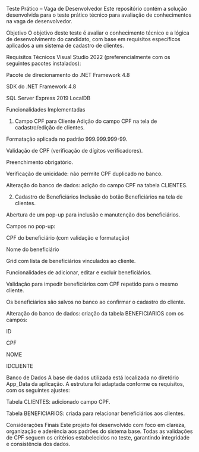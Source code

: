 Teste Prático – Vaga de Desenvolvedor
Este repositório contém a solução desenvolvida para o teste prático técnico para avaliação de conhecimentos na vaga de desenvolvedor.

Objetivo
O objetivo deste teste é avaliar o conhecimento técnico e a lógica de desenvolvimento do candidato, com base em requisitos específicos aplicados a um sistema de cadastro de clientes.

Requisitos Técnicos
Visual Studio 2022 (preferencialmente com os seguintes pacotes instalados):

Pacote de direcionamento do .NET Framework 4.8

SDK do .NET Framework 4.8

SQL Server Express 2019 LocalDB

Funcionalidades Implementadas
1. Campo CPF para Cliente
Adição do campo CPF na tela de cadastro/edição de clientes.

Formatação aplicada no padrão 999.999.999-99.

Validação de CPF (verificação de dígitos verificadores).

Preenchimento obrigatório.

Verificação de unicidade: não permite CPF duplicado no banco.

Alteração do banco de dados: adição do campo CPF na tabela CLIENTES.

2. Cadastro de Beneficiários
Inclusão do botão Beneficiários na tela de clientes.

Abertura de um pop-up para inclusão e manutenção dos beneficiários.

Campos no pop-up:

CPF do beneficiário (com validação e formatação)

Nome do beneficiário

Grid com lista de beneficiários vinculados ao cliente.

Funcionalidades de adicionar, editar e excluir beneficiários.

Validação para impedir beneficiários com CPF repetido para o mesmo cliente.

Os beneficiários são salvos no banco ao confirmar o cadastro do cliente.

Alteração do banco de dados: criação da tabela BENEFICIARIOS com os campos:

ID

CPF

NOME

IDCLIENTE

Banco de Dados
A base de dados utilizada está localizada no diretório App_Data da aplicação. A estrutura foi adaptada conforme os requisitos, com os seguintes ajustes:

Tabela CLIENTES: adicionado campo CPF.

Tabela BENEFICIARIOS: criada para relacionar beneficiários aos clientes.

Considerações Finais
Este projeto foi desenvolvido com foco em clareza, organização e aderência aos padrões do sistema base. Todas as validações de CPF seguem os critérios estabelecidos no teste, garantindo integridade e consistência dos dados.
